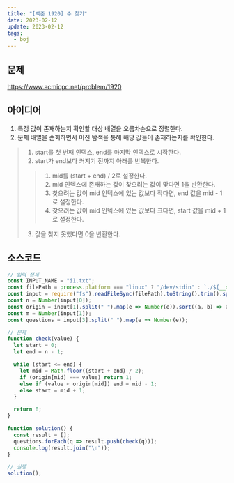 ```yaml
---
title: "[백준 1920] 수 찾기"
date: 2023-02-12
update: 2023-02-12
tags:
  - boj
---
```


## 문제
https://www.acmicpc.net/problem/1920

## 아이디어
1. 특정 값이 존재하는지 확인할 대상 배열을 오름차순으로 정렬한다.
2. 문제 배열을 순회하면서 이진 탐색을 통해 해당 값들이 존재하는지를 확인한다.
> 1. start를 첫 번째 인덱스, end를 마지막 인덱스로 시작한다.
> 2. start가 end보다 커지기 전까지 아래를 반복한다.
> > 1. mid를 (start + end) / 2로 설정한다.
> > 2. mid 인덱스에 존재하는 값이 찾으려는 값이 맞다면 1을 반환한다.
> > 3. 찾으려는 값이 mid 인덱스에 있는 값보다 작다면, end 값을 mid - 1로 설정한다.
> > 4. 찾으려는 값이 mid 인덱스에 있는 값보다 크다면, start 값을 mid + 1로 설정한다.
> 3. 값을 찾지 못했다면 0을 반환한다.

## 소스코드
```js
// 입력 정제
const INPUT_NAME = "i1.txt";
const filePath = process.platform === "linux" ? "/dev/stdin" : `./${__dirname.split('\\').pop()}/${INPUT_NAME}`;
const input = require("fs").readFileSync(filePath).toString().trim().split("\n").map(item => item.trim());
const n = Number(input[0]);
const origin = input[1].split(" ").map(e => Number(e)).sort((a, b) => a - b);
const m = Number(input[1]);
const questions = input[3].split(" ").map(e => Number(e));

// 문제
function check(value) {
  let start = 0;
  let end = n - 1;

  while (start <= end) {
    let mid = Math.floor((start + end) / 2);
    if (origin[mid] === value) return 1;
    else if (value < origin[mid]) end = mid - 1;
    else start = mid + 1;
  }

  return 0;
}

function solution() {
  const result = [];
  questions.forEach(q => result.push(check(q)));
  console.log(result.join("\n"));
}

// 실행
solution();
```